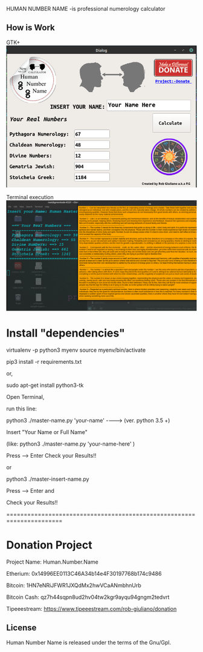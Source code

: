 

HUMAN NUMBER NAME -is professional numerology calculator



How is Work
---------------------

GTK+
![](images/1.png)


Terminal execution
![](images/2.png)


Install "dependencies"
=========================

virtualenv -p python3 myenv
source myenv/bin/activate

pip3 install -r requirements.txt

or,

sudo apt-get install python3-tk




Open Terminal,

run this line:

   python3  ./master-name.py  'your-name'               ---->      (ver. python 3.5 +)

   Insert "Your Name or Full Name"

   (like: python3 ./master-name.py 'your-name-here' )

Press --> Enter
Check your Results!!


or

  python3  ./master-insert-name.py

Press --> Enter
and

Check your Results!!

======================================================================


Donation Project
================


Project Name: Human.Number.Name

Etherium:       0x14996EE0113C46A34b14e4F30197768b174c9486

Bitcoin:        1HN7eNRiJFWR1JXQdMx2hwVCaANmbhnUrb

Bitcoin Cash:   qz7h44sqpn8ud2hv04tw2kgr9ayqu94gngm2tedvrt

Tipeeestream:   https://www.tipeeestream.com/rob-giuliano/donation



License
--------------
Human Number Name is released under the terms of the Gnu/Gpl.

